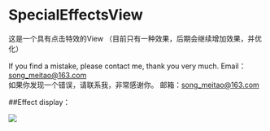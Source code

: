 # SpecialEffectsView  

这是一个具有点击特效的View  （目前只有一种效果，后期会继续增加效果，并优化）

If you find a mistake, please contact me, thank you very much.    Email：song_meitao@163.com  
如果你发现一个错误，请联系我，非常感谢你。                      邮箱：song_meitao@163.com  

##Effect display：


![](https://github.com/songmeitao/SpecialEffectsView/blob/master/SpecialEffectsButton.gif) 
